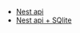 - [Nest api](https://arctype.com/blog/sqlite-nestjs-tutorial/)
 - [Nest api + SQlite](https://youtu.be/mnH_1YGR2PM?si=7wlU0u8yEYRPzmCa)
